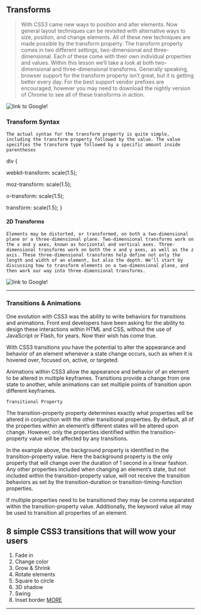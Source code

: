 ## Transforms

> With CSS3 came new ways to position and alter elements. Now general layout techniques can be revisited with alternative ways to size, position, and change elements. All of these new techniques are made possible by the transform property.
> The transform property comes in two different settings, two-dimensional and three-dimensional. Each of these come with their own individual properties and values.
> Within this lesson we’ll take a look at both two-dimensional and three-dimensional transforms. Generally speaking, browser support for the transform property isn’t great, but it is getting better every day. For the best support vendor prefixes are encouraged, however you may need to download the nightly version of Chrome to see all of these transforms in action.

![link to Google!](http://d1jnx9ba8s6j9r.cloudfront.net/blog/wp-content/uploads/2019/09/Transform-CSS.jpg)

### Transform Syntax
`The actual syntax for the transform property is quite simple, including the transform property followed by the value. The value specifies the transform type followed by a specific amount inside parentheses`

div {

  webkit-transform: scale(1.5);
  
   moz-transform: scale(1.5);
     
   o-transform: scale(1.5);
       
   transform: scale(1.5);
}

#### 2D Transforms
`Elements may be distorted, or transformed, on both a two-dimensional plane or a three-dimensional plane. Two-dimensional transforms work on the x and y axes, known as horizontal and vertical axes. Three-dimensional transforms work on both the x and y axes, as well as the z axis. These three-dimensional transforms help define not only the length and width of an element, but also the depth. We’ll start by discussing how to transform elements on a two-dimensional plane, and then work our way into three-dimensional transforms.`

![link to Google!](https://res.cloudinary.com/dno0vkynk/image/upload/v1475392871/CSS3Transforms2D.png)

-------------------------------------------------------------------------------------------------------------------

### Transitions & Animations

One evolution with CSS3 was the ability to write behaviors for transitions and animations. Front end developers have been asking for the ability to design these interactions within HTML and CSS, without the use of JavaScript or Flash, for years. Now their wish has come true.

With CSS3 transitions you have the potential to alter the appearance and behavior of an element whenever a state change occurs, such as when it is hovered over, focused on, active, or targeted.

Animations within CSS3 allow the appearance and behavior of an element to be altered in multiple keyframes. Transitions provide a change from one state to another, while animations can set multiple points of transition upon different keyframes.

`Transitional Property`

The transition-property property determines exactly what properties will be altered in conjunction with the other transitional properties. By default, all of the properties within an element’s different states will be altered upon change. However, only the properties identified within the transition-property value will be affected by any transitions.

In the example above, the background property is identified in the transition-property value. Here the background property is the only property that will change over the duration of 1 second in a linear fashion. Any other properties included when changing an element’s state, but not included within the transition-property value, will not receive the transition behaviors as set by the transition-duration or transition-timing-function properties.

If multiple properties need to be transitioned they may be comma separated within the transition-property value. Additionally, the keyword value all may be used to transition all properties of an element.

## 8 simple CSS3 transitions that will wow your users
1. Fade in
2. Change color
3. Grow & Shrink
4. Rotate elements
5. Square to circle
6. 3D shadow
7. Swing
8. Inset border
[MORE](https://www.webdesignerdepot.com/2014/05/8-simple-css3-transitions-that-will-wow-your-users)

--------------------------------------------------------------------------------------------------------------------------------------

